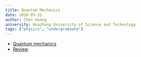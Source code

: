 ```yaml
---
title: Quantum Mechanics
date: 2020-05-31
author: Chen Huang
university: Huazhong University of Science and Technology
tags: ["physics", "undergraduate"]
---
```


- [Quantum mechanics](quantum-mechancis/pdf/quantum-mechanics.pdf)
- [Review](quantum-mechancis/pdf/review-quantum-mechanics.pdf)
